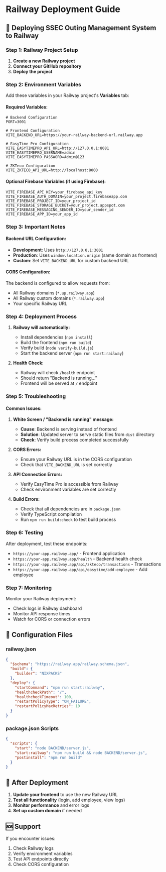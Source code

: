 # Railway Deployment Guide

## 🚀 **Deploying SSEC Outing Management System to Railway**

### **Step 1: Railway Project Setup**

1. **Create a new Railway project**
2. **Connect your GitHub repository**
3. **Deploy the project**

### **Step 2: Environment Variables**

Add these variables in your Railway project's **Variables** tab:

#### **Required Variables:**
```env
# Backend Configuration
PORT=3001

# Frontend Configuration  
VITE_BACKEND_URL=https://your-railway-backend-url.railway.app

# EasyTime Pro Configuration
VITE_EASYTIMEPRO_API_URL=http://127.0.0.1:8081
VITE_EASYTIMEPRO_USERNAME=admin
VITE_EASYTIMEPRO_PASSWORD=Admin@123

# ZKTeco Configuration
VITE_ZKTECO_API_URL=http://localhost:8000
```

#### **Optional Firebase Variables (if using Firebase):**
```env
VITE_FIREBASE_API_KEY=your_firebase_api_key
VITE_FIREBASE_AUTH_DOMAIN=your_project.firebaseapp.com
VITE_FIREBASE_PROJECT_ID=your_project_id
VITE_FIREBASE_STORAGE_BUCKET=your_project.appspot.com
VITE_FIREBASE_MESSAGING_SENDER_ID=your_sender_id
VITE_FIREBASE_APP_ID=your_app_id
```

### **Step 3: Important Notes**

#### **Backend URL Configuration:**
- **Development**: Uses `http://127.0.0.1:3001`
- **Production**: Uses `window.location.origin` (same domain as frontend)
- **Custom**: Set `VITE_BACKEND_URL` for custom backend URL

#### **CORS Configuration:**
The backend is configured to allow requests from:
- All Railway domains (`*.up.railway.app`)
- All Railway custom domains (`*.railway.app`)
- Your specific Railway URL

### **Step 4: Deployment Process**

1. **Railway will automatically:**
   - Install dependencies (`npm install`)
   - Build the frontend (`npm run build`)
   - Verify build (`node verify-build.js`)
   - Start the backend server (`npm run start:railway`)

2. **Health Check:**
   - Railway will check `/health` endpoint
   - Should return "Backend is running..."
   - Frontend will be served at `/` endpoint

### **Step 5: Troubleshooting**

#### **Common Issues:**

1. **White Screen / "Backend is running" message:**
   - **Cause**: Backend is serving instead of frontend
   - **Solution**: Updated server to serve static files from `dist` directory
   - **Check**: Verify build process completed successfully

2. **CORS Errors:**
   - Ensure your Railway URL is in the CORS configuration
   - Check that `VITE_BACKEND_URL` is set correctly

3. **API Connection Errors:**
   - Verify EasyTime Pro is accessible from Railway
   - Check environment variables are set correctly

4. **Build Errors:**
   - Check that all dependencies are in `package.json`
   - Verify TypeScript compilation
   - Run `npm run build:check` to test build process

### **Step 6: Testing**

After deployment, test these endpoints:
- `https://your-app.railway.app/` - Frontend application
- `https://your-app.railway.app/health` - Backend health check
- `https://your-app.railway.app/api/zkteco/transactions` - Transactions
- `https://your-app.railway.app/api/easytime/add-employee` - Add employee

### **Step 7: Monitoring**

Monitor your Railway deployment:
- Check logs in Railway dashboard
- Monitor API response times
- Watch for CORS or connection errors

## 🔧 **Configuration Files**

### **railway.json**
```json
{
  "$schema": "https://railway.app/railway.schema.json",
  "build": {
    "builder": "NIXPACKS"
  },
  "deploy": {
    "startCommand": "npm run start:railway",
    "healthcheckPath": "/",
    "healthcheckTimeout": 100,
    "restartPolicyType": "ON_FAILURE",
    "restartPolicyMaxRetries": 10
  }
}
```

### **package.json Scripts**
```json
{
  "scripts": {
    "start": "node BACKEND/server.js",
    "start:railway": "npm run build && node BACKEND/server.js",
    "postinstall": "npm run build"
  }
}
```

## 📝 **After Deployment**

1. **Update your frontend** to use the new Railway URL
2. **Test all functionality** (login, add employee, view logs)
3. **Monitor performance** and error logs
4. **Set up custom domain** if needed

## 🆘 **Support**

If you encounter issues:
1. Check Railway logs
2. Verify environment variables
3. Test API endpoints directly
4. Check CORS configuration

